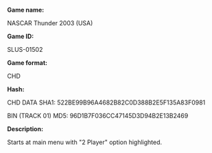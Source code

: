 **Game name:**

NASCAR Thunder 2003 (USA)

**Game ID:**

SLUS-01502

**Game format:**

CHD

**Hash:**

CHD DATA SHA1: 522BE99B96A4682B82C0D388B2E5F135A83F0981

BIN (TRACK 01) MD5: 96D1B7F036CC47145D3D94B2E13B2469

**Description:**

Starts at main menu with "2 Player" option highlighted.